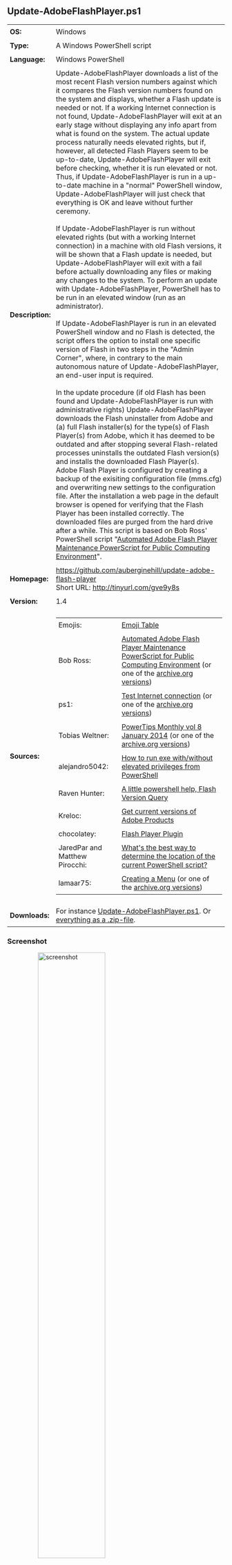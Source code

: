 <!-- Visual Studio Code: For a more comfortable reading experience, use the key combination Ctrl + Shift + V
     Visual Studio Code: To crop the tailing end space characters out, please use the key combination Ctrl + A Ctrl + K Ctrl + X (Formerly Ctrl + Shift + X)
     Visual Studio Code: To improve the formatting of HTML code, press Shift + Alt + F and the selected area will be reformatted in a html file.
     Visual Studio Code shortcuts: http://code.visualstudio.com/docs/customization/keybindings (or https://aka.ms/vscodekeybindings)
     Visual Studio Code shortcut PDF (Windows): https://code.visualstudio.com/shortcuts/keyboard-shortcuts-windows.pdf

  _    _           _       _                        _       _          ______ _           _     _____  _
 | |  | |         | |     | |              /\      | |     | |        |  ____| |         | |   |  __ \| |
 | |  | |_ __   __| | __ _| |_ ___ ______ /  \   __| | ___ | |__   ___| |__  | | __ _ ___| |__ | |__) | | __ _ _   _  ___ _ __
 | |  | | '_ \ / _` |/ _` | __/ _ \______/ /\ \ / _` |/ _ \| '_ \ / _ \  __| | |/ _` / __| '_ \|  ___/| |/ _` | | | |/ _ \ '__|
 | |__| | |_) | (_| | (_| | ||  __/     / ____ \ (_| | (_) | |_) |  __/ |    | | (_| \__ \ | | | |    | | (_| | |_| |  __/ |
  \____/| .__/ \__,_|\__,_|\__\___|    /_/    \_\__,_|\___/|_.__/ \___|_|    |_|\__,_|___/_| |_|_|    |_|\__,_|\__, |\___|_|
        | |                                                                                                     __/ |
        |_|                                                                                                    |___/               -->


## Update-AdobeFlashPlayer.ps1

<table>
   <tr>
      <td style="padding:6px"><strong>OS:</strong></td>
      <td style="padding:6px">Windows</td>
   </tr>
   <tr>
      <td style="padding:6px"><strong>Type:</strong></td>
      <td style="padding:6px">A Windows PowerShell script</td>
   </tr>
   <tr>
      <td style="padding:6px"><strong>Language:</strong></td>
      <td style="padding:6px">Windows PowerShell</td>
   </tr>
   <tr>
      <td style="padding:6px"><strong>Description:</strong></td>
      <td style="padding:6px">Update-AdobeFlashPlayer downloads a list of the most recent Flash version numbers against which it compares the Flash version numbers found on the system and displays, whether a Flash update is needed or not. If a working Internet connection is not found, Update-AdobeFlashPlayer will exit at an early stage without displaying any info apart from what is found on the system. The actual update process naturally needs elevated rights, but if, however, all detected Flash Players seem to be up-to-date, Update-AdobeFlashPlayer will exit before checking, whether it is run elevated or not. Thus, if Update-AdobeFlashPlayer is run in a up-to-date machine in a "normal" PowerShell window, Update-AdobeFlashPlayer will just check that everything is OK and leave without further ceremony.
      <br />
      <br />If Update-AdobeFlashPlayer is run without elevated rights (but with a working Internet connection) in a machine with old Flash versions, it will be shown that a Flash update is needed, but Update-AdobeFlashPlayer will exit with a fail before actually downloading any files or making any changes to the system. To perform an update with Update-AdobeFlashPlayer, PowerShell has to be run in an elevated window (run as an administrator).
      <br />
      <br />If Update-AdobeFlashPlayer is run in an elevated PowerShell window and no Flash is detected, the script offers the option to install one specific version of Flash in two steps in the "Admin Corner", where, in contrary to the main autonomous nature of Update-AdobeFlashPlayer, an end-user input is required.
      <br />
      <br />In the update procedure (if old Flash has been found and Update-AdobeFlashPlayer is run with administrative rights) Update-AdobeFlashPlayer downloads the Flash uninstaller from Adobe and (a) full Flash installer(s) for the type(s) of Flash Player(s) from Adobe, which it has deemed to be outdated and after stopping several Flash-related processes uninstalls the outdated Flash version(s) and installs the downloaded Flash Player(s). Adobe Flash Player is configured by creating a backup of the exisiting configuration file (mms.cfg) and overwriting new settings to the configuration file. After the installation a web page in the default browser is opened for verifying that the Flash Player has been installed correctly. The downloaded files are purged from the hard drive after a while. This script is based on Bob Ross' PowerShell script "<a href="http://powershell.com/cs/forums/t/6128.aspx">Automated Adobe Flash Player Maintenance PowerScript for Public Computing Environment</a>".</td>
   </tr>
   <tr>
      <td style="padding:6px"><strong>Homepage:</strong></td>
      <td style="padding:6px"><a href="https://github.com/auberginehill/update-adobe-flash-player">https://github.com/auberginehill/update-adobe-flash-player</a>
      <br />Short URL: <a href="http://tinyurl.com/gve9y8s">http://tinyurl.com/gve9y8s</a></td>
   </tr>
   <tr>
      <td style="padding:6px"><strong>Version:</strong></td>
      <td style="padding:6px">1.4</td>
   </tr>
   <tr>
        <td style="padding:6px"><strong>Sources:</strong></td>
        <td style="padding:6px">
            <table>
                <tr>
                    <td style="padding:6px">Emojis:</td>
                    <td style="padding:6px"><a href="https://github.com/auberginehill/emoji-table">Emoji Table</a></td>
                </tr>
                <tr>
                    <td style="padding:6px">Bob Ross:</td>
                    <td style="padding:6px"><a href="http://powershell.com/cs/forums/t/6128.aspx">Automated Adobe Flash Player Maintenance PowerScript for Public Computing Environment</a> (or one of the <a href="https://web.archive.org/web/20150818075129/http://powershell.com/cs/forums/t/6128.aspx">archive.org versions</a>)</td>
                </tr>
                <tr>
                    <td style="padding:6px">ps1:</td> 
                    <td style="padding:6px"><a href="http://powershell.com/cs/blogs/tips/archive/2011/05/04/test-internet-connection.aspx">Test Internet connection</a> (or one of the <a href="https://web.archive.org/web/20110612212629/http://powershell.com/cs/blogs/tips/archive/2011/05/04/test-internet-connection.aspx">archive.org versions</a>)</td>
                </tr>
                <tr>
                    <td style="padding:6px">Tobias Weltner:</td> 
                    <td style="padding:6px"><a href="http://powershell.com/cs/PowerTips_Monthly_Volume_8.pdf#IDERA-1702_PS-PowerShellMonthlyTipsVol8-jan2014">PowerTips Monthly vol 8 January 2014</a> (or one of the <a href="https://web.archive.org/web/20150110213108/http://powershell.com/cs/media/p/30542.aspx">archive.org versions</a>)</td>
                </tr>
                <tr>
                    <td style="padding:6px">alejandro5042:</td> 
                    <td style="padding:6px"><a href="http://stackoverflow.com/questions/29266622/how-to-run-exe-with-without-elevated-privileges-from-powershell?rq=1">How to run exe with/without elevated privileges from PowerShell</a></td>
                </tr>
                <tr>
                    <td style="padding:6px">Raven Hunter:</td> 
                    <td style="padding:6px"><a href="https://community.spiceworks.com/topic/487699-a-little-powershell-help-flash-version-query">A little powershell help, Flash Version Query</a></td>
                </tr>
                <tr>
                    <td style="padding:6px">Kreloc:</td> 
                    <td style="padding:6px"><a href="https://www.reddit.com/r/PowerShell/comments/3tgr2m/get_current_versions_of_adobe_products/">Get current versions of Adobe Products</a></td>
                </tr>
                <tr>
                    <td style="padding:6px">chocolatey:</td> 
                    <td style="padding:6px"><a href="https://chocolatey.org/packages/flashplayerplugin">Flash Player Plugin</a></td>
                </tr>
                <tr>
                    <td style="padding:6px">JaredPar and Matthew Pirocchi:</td> 
                    <td style="padding:6px"><a href="http://stackoverflow.com/questions/5466329/whats-the-best-way-to-determine-the-location-of-the-current-powershell-script?noredirect=1&lq=1">What's the best way to determine the location of the current PowerShell script?</a></td>
                </tr>
                <tr>
                    <td style="padding:6px">lamaar75:</td> 
                    <td style="padding:6px"><a href="http://powershell.com/cs/forums/t/9685.aspx">Creating a Menu</a> (or one of the <a href="https://web.archive.org/web/20150910111758/http://powershell.com/cs/forums/t/9685.aspx">archive.org versions</a>)</td>
                </tr>
            </table>
        </td>
   </tr>
   <tr>
      <td style="padding:6px"><strong>Downloads:</strong></td>
      <td style="padding:6px">For instance <a href="https://raw.githubusercontent.com/auberginehill/update-adobe-flash-player/master/Update-AdobeFlashPlayer.ps1">Update-AdobeFlashPlayer.ps1</a>. Or <a href="https://github.com/auberginehill/update-adobe-flash-player/archive/master.zip">everything as a .zip-file</a>.</td>
   </tr>
</table>




### Screenshot

<ol><ol><ol>
<img class="screenshot" title="screenshot" alt="screenshot" height="60%" width="60%" src="https://raw.githubusercontent.com/auberginehill/update-adobe-flash-player/master/Update-AdobeFlashPlayer.png">
</ol></ol></ol>



### Outputs

<table>
    <tr>
        <th>:arrow_right:</th>
        <td style="padding:6px">
            <ul>
                <li>Displays Flash related information in console. Tries to update outdated Adobe Flash Player(s) to its/their latest version(s), if old Flash Player(s) is/are found and if Update-AdobeFlashPlayer is run in an elevated Powershell window. In addition to that, if such an update procedure is initiated... </li>
            </ul>
        </td>
    </tr>
    <tr>
        <th></th>
        <td style="padding:6px">
            <ul>
                <p>
                    <li>the Flash Player configuration file (mms.cfg) is overwritten with new parameters and the following backups are made:</li>
                </p>
                <ol>
                    <p><strong>Configuration file:</strong></p>
                    <p>
                        <table>
                            <tr>
                                <td style="padding:6px"><strong>System</strong></td>
                                <td style="padding:6px"><strong>File</strong></td>
                            </tr>
                            <tr>
                                <td style="padding:6px">32-bit Windows</a></td>
                                <td style="padding:6px"><code>%WINDIR%\System32\Macromed\Flash\mms.cfg</code></td>
                            </tr>
                            <tr>
                                <td style="padding:6px">64-bit Windows</a></td>
                                <td style="padding:6px"><code>%WINDIR%\SysWow64\Macromed\Flash\mms.cfg</code></td>
                            </tr>
                        </table>
                    </p>
                    <p><strong>"Original" file</strong>, which is created when the script tries to update something for the first time:</p>
                    <p>
                        <table>
                            <tr>
                                <td style="padding:6px"><strong>System</strong></td>
                                <td style="padding:6px"><strong>File</strong></td>
                            </tr>
                            <tr>
                                <td style="padding:6px">32-bit Windows</a></td>
                                <td style="padding:6px"><code>%WINDIR%\System32\Macromed\Flash\mms_original.cfg</code></td>
                            </tr>
                            <tr>
                                <td style="padding:6px">64-bit Windows</a></td>
                                <td style="padding:6px"><code>%WINDIR%\SysWow64\Macromed\Flash\mms_original.cfg</code></td>
                            </tr>
                        </table>
                    </p>
                    <p><strong>"Backup" file</strong>, which is created when the script tries to update something for the second time and which gets overwritten in each successive update cycle:</p>
                    <p>
                        <table>
                            <tr>
                                <td style="padding:6px"><strong>System</strong></td>
                                <td style="padding:6px"><strong>File</strong></td>
                            </tr>
                            <tr>
                                <td style="padding:6px">32-bit Windows</a></td>
                                <td style="padding:6px"><code>%WINDIR%\System32\Macromed\Flash\mms_backup.cfg</code></td>
                            </tr>
                            <tr>
                                <td style="padding:6px">64-bit Windows</a></td>
                                <td style="padding:6px"><code>%WINDIR%\SysWow64\Macromed\Flash\mms_backup.cfg</code></td>
                            </tr>
                        </table>
                    </p>
                    <p>The <code>%WINDIR%</code> location represents the Windows system directory, such as <code>C:\Windows</code> and may be displayed in PowerShell with the <code>$env:windir</code> variable.</p>
                </ol>
                <p>
                    <li>To see the actual values that are being written, please see the Step 6 in the <a href="https://raw.githubusercontent.com/auberginehill/update-adobe-flash-player/master/Update-AdobeFlashPlayer.ps1">script</a> itself, where the original settings are overwritten with the following values:</li>
                </p>
                <ol>
                    <p>
                        <table>
                            <tr>
                                <td style="padding:6px"><strong>Value</strong></td>
                                <td style="padding:6px"><strong>Description</strong></td>
                            </tr>
                            <tr>
                                <td style="padding:6px"><code># [AssetCacheSize = 0</code></td>
                                <td style="padding:6px">Disables storing the common Flash components]</td>
                            </tr>
                            <tr>
                                <td style="padding:6px"><code>AutoUpdateDisable = 1</code></td>
                                <td style="padding:6px">Disables the Automatic Flash Update</td>
                            </tr>
                            <tr>
                                <td style="padding:6px"><code>LegacyDomainMatching = 0</code></td>
                                <td style="padding:6px">Denies Flash Player 6 and earlier superdomain rules</td>
                            </tr>
                            <tr>
                                <td style="padding:6px"><code>LocalFileLegacyAction = 0</code></td>
                                <td style="padding:6px">Denies Flash Player 7 and earlier local-trusted sandbox</td>
                            </tr>
                            <tr>
                                <td style="padding:6px"><code># [LocalStorageLimit = 1</code></td>
                                <td style="padding:6px">Disables persistent shared objects]</td>
                            </tr>
                            <tr>
                                <td style="padding:6px"><code>SilentAutoUpdateEnable = 0</code></td>
                                <td style="padding:6px">Disables background updates</td>
                            </tr>
                            <tr>
                                <td style="padding:6px"><code># [ThirdPartyStorage = 0</code></td>
                                <td style="padding:6px">Denies third-party locally persistent shared objects]</td>
                            </tr>
                        </table>
                        <p>Most of the settings above may render some web pages broken.</p>
                        <p>Lines marked with # are written only if the symbol # is removed from the beginning of the appropriate line inside the source code section (please see the Step 6 in the <a href="https://raw.githubusercontent.com/auberginehill/update-adobe-flash-player/master/Update-AdobeFlashPlayer.ps1">script</a> itself, about at line ~1111).</p>
                    </p>
                    <p>For a comprehensive list of available settings and a more detailed description of the values above, please see the <a href="http://www.adobe.com/devnet/flashplayer/articles/flash_player_admin_guide.html">Adobe Flash Player Administration Guide</a>.</p>
                </ol>
                <p>
                    <li>To open these file locations in a Resource Manager Window, for instance a command
                        <br />
                        <br /><code>Invoke-Item $env:windir\System32\Macromed\Flash\</code>
                        <br />
                        <br />or
                        <br />
                        <br /><code>Invoke-Item $env:windir\SysWOW64\Macromed\Flash\</code>
                        <br />
                        <br />may be used at the PowerShell prompt window <code>[PS>]</code>.
                    </li>
                </p>
            </ul>
        </td>
    </tr>
</table>




### Notes

<table>
    <tr>
        <th>:warning:</th>
        <td style="padding:6px">
            <ul>
                <li>Requires a working Internet connection for downloading a list of the most recent Flash version numbers.</li>
            </ul>
        </td>
    </tr>
    <tr>
        <th></th>
        <td style="padding:6px">
            <ul>
                <p>
                    <li>Also requires a working Internet connection for downloading a Flash uninstaller and a complete Flash installer(s) from Adobe (but this procedure is not initiated, if the system is deemed up-to-date).</li>
                </p>


                <p>
                    <li>For performing any actual updates with Update-AdobeFlashPlayer, it's mandatory to run this script in an elevated PowerShell window (where PowerShell has been started with the "run as an administrator" option). The elevated rights are needed for uninstalling Flash, installing Flash and for writing the mms.cfg file.</li>
                </p>
                <p>
                    <li>Please also notice that during the actual update phase Update-AdobeFlashPlayer closes a bunch of processes without any further notice in Step 3 and in Step 6 Update-AdobeFlashPlayer alters the Flash configuration file (mms.cfg) so, that for instance, the automatic Flash updates are turned off.</li>
                </p>
                <p>
                    <li>The Flash Player ActiveX control on Windows 8.1 and above is a component of Internet Explorer and Edge and is updated via Windows Update. By using the Flash Player ActiveX installer, Flash Player ActiveX control cannot be installed on Windows 8.1 and above systems. Also, the Flash Player uninstaller doesn't uninstall the ActiveX control on Windows 8.1 and above systems.</li>
                </p>
                <p>
                    <li>Please note that when run in an elevated PowerShell window and old Flash Player(s) is/are detected, Update-AdobeFlashPlayer will automatically try to download files from the Internet without prompting the end-user beforehand or without asking any confirmations (in Step 1 and Step 2).</li>
                </p>
                <p>
                    <li>Please note that the downloaded files are temporarily placed in a directory, which is specified with the <code>$path</code> variable (at line 41).</li>
                </p>
                <p>
                    <li>The <code>$env:temp</code> variable points to the current temp folder. The default value of the <code>$env:temp</code> variable is <code>C:\Users\&lt;username&gt;\AppData\Local\Temp</code> (i.e. each user account has their own separate temp folder at path <code>%USERPROFILE%\AppData\Local\Temp</code>). To see the current temp path, for instance a command
                    <br />
                    <br /><code>[System.IO.Path]::GetTempPath()</code>
                    <br />
                    <br />may be used at the PowerShell prompt window <code>[PS>]</code>. To change the temp folder for instance to <code>C:\Temp</code>, please, for example, follow the instructions at <a href="http://www.eightforums.com/tutorials/23500-temporary-files-folder-change-location-windows.html">Temporary Files Folder - Change Location in Windows</a>, which in essence are something along the lines:
                        <ol>
                           <li>Right click on Computer and click on Properties (or select Start → Control Panel → System). In the resulting window with the basic information about the computer...</li>
                           <li>Click on Advanced system settings on the left panel and select Advanced tab on the resulting pop-up window.</li>
                           <li>Click on the button near the bottom labeled Environment Variables.</li>
                           <li>In the topmost section labeled User variables both TMP and TEMP may be seen. Each different login account is assigned its own temporary locations. These values can be changed by double clicking a value or by highlighting a value and selecting Edit. The specified path will be used by Windows and many other programs for temporary files. It's advisable to set the same value (a directory path) for both TMP and TEMP.</li>
                           <li>Any running programs need to be restarted for the new values to take effect. In fact, probably also Windows itself needs to be restarted for it to begin using the new values for its own temporary files.</li>
                        </ol>
                    </li>
                </p>
            </ul>
        </td>
    </tr>
</table>




### Examples

<table>
    <tr>
        <th>:book:</th>
        <td style="padding:6px">To open this code in Windows PowerShell, for instance:</td>
   </tr>
   <tr>
        <th></th>
        <td style="padding:6px">
            <ol>
                <p>
                    <li><code>./Update-AdobeFlashPlayer</code><br />
                    Run the script. Please notice to insert <code>./</code> or <code>.\</code> before the script name.</li>
                </p>
                <p>
                    <li><code>help ./Update-AdobeFlashPlayer -Full</code><br />
                    Display the help file.</li>
                </p>
                <p>
                    <li><p><code>Set-ExecutionPolicy remotesigned</code><br />
                    This command is altering the Windows PowerShell rights to enable script execution. Windows PowerShell has to be run with elevated rights (run as an administrator) to actually be able to change the script execution properties. The default value is "<code>Set-ExecutionPolicy restricted</code>".</p>
                        <p>Parameters:
                                <ol>
                                    <table>
                                        <tr>
                                            <td style="padding:6px"><code>Restricted</code></td>
                                            <td style="padding:6px">Does not load configuration files or run scripts. Restricted is the default execution policy.</td>
                                        </tr>
                                        <tr>
                                            <td style="padding:6px"><code>AllSigned</code></td>
                                            <td style="padding:6px">Requires that all scripts and configuration files be signed by a trusted publisher, including scripts that you write on the local computer.</td>
                                        </tr>
                                        <tr>
                                            <td style="padding:6px"><code>RemoteSigned</code></td>
                                            <td style="padding:6px">Requires that all scripts and configuration files downloaded from the Internet be signed by a trusted publisher.</td>
                                        </tr>
                                        <tr>
                                            <td style="padding:6px"><code>Unrestricted</code></td>
                                            <td style="padding:6px">Loads all configuration files and runs all scripts. If you run an unsigned script that was downloaded from the Internet, you are prompted for permission before it runs.</td>
                                        </tr>
                                        <tr>
                                            <td style="padding:6px"><code>Bypass</code></td>
                                            <td style="padding:6px">Nothing is blocked and there are no warnings or prompts.</td>
                                        </tr>
                                        <tr>
                                            <td style="padding:6px"><code>Undefined</code></td>
                                            <td style="padding:6px">Removes the currently assigned execution policy from the current scope. This parameter will not remove an execution policy that is set in a Group Policy scope.</td>
                                        </tr>
                                    </table>
                                </ol>
                        </p>
                    <p>For more information, please type "<code>help Set-ExecutionPolicy -Full</code>" or visit <a href="https://technet.microsoft.com/en-us/library/hh849812.aspx">Set-ExecutionPolicy</a>.</p>
                    </li>
                </p>
                <p>
                    <li><code>New-Item -ItemType File -Path C:\Temp\Update-AdobeFlashPlayer.ps1</code><br />
                    Creates an empty ps1-file to the <code>C:\Temp</code> directory. The <code>New-Item</code> cmdlet has an inherent <code>-NoClobber</code> mode built into it, so that the procedure will halt, if overwriting (replacing the contents) of an existing file is about to happen. Overwriting a file with the <code>New-Item</code> cmdlet requires using the <code>Force</code>.<br />
                    For more information, please type "<code>help New-Item -Full</code>".</li>
                </p>
            </ol>
        </td>
    </tr>
</table>




### Contributing

<p>Find a bug? Have a feature request? Here is how you can contribute to this project:</p>

 <table>
   <tr>
      <th><img class="emoji" title="contributing" alt="contributing" height="28" width="28" align="absmiddle" src="https://assets-cdn.github.com/images/icons/emoji/unicode/1f33f.png"></th>
      <td style="padding:6px"><strong>Bugs:</strong></td>
      <td style="padding:6px"><a href="https://github.com/auberginehill/update-adobe-flash-player/issues">Submit bugs</a> and help us verify fixes.</td>
   </tr>
   <tr>
      <th rowspan="2"></th>
      <td style="padding:6px"><strong>Feature Requests:</strong></td>
      <td style="padding:6px">Feature request can be submitted by <a href="https://github.com/auberginehill/update-adobe-flash-player/issues">creating an Issue</a>.</td>
   </tr>
   <tr>
      <td style="padding:6px"><strong>Edit Source Files:</strong></td>
      <td style="padding:6px"><a href="https://github.com/auberginehill/update-adobe-flash-player/pulls">Submit pull requests</a> for bug fixes and features and discuss existing proposals.</td>
   </tr>
 </table>




### www

<table>
    <tr>
        <th>:globe_with_meridians:</th>
        <td style="padding:6px"><a href="https://github.com/auberginehill/update-adobe-flash-player">Script Homepage</a></td>
    </tr>
    <tr>
        <th rowspan="13"></th>
        <td style="padding:6px">Bob Ross: <a href="http://powershell.com/cs/forums/t/6128.aspx">Automated Adobe Flash Player Maintenance PowerScript for Public Computing Environment</a> (or one of the <a href="https://web.archive.org/web/20150818075129/http://powershell.com/cs/forums/t/6128.aspx">archive.org versions</a>)</td>
    </tr>
    <tr>
        <td style="padding:6px">ps1: <a href="http://powershell.com/cs/blogs/tips/archive/2011/05/04/test-internet-connection.aspx">Test Internet connection</a> (or one of the <a href="https://web.archive.org/web/20110612212629/http://powershell.com/cs/blogs/tips/archive/2011/05/04/test-internet-connection.aspx">archive.org versions</a>)</td>
    </tr>
    <tr>
        <td style="padding:6px">Tobias Weltner: <a href="http://powershell.com/cs/PowerTips_Monthly_Volume_8.pdf#IDERA-1702_PS-PowerShellMonthlyTipsVol8-jan2014">PowerTips Monthly vol 8 January 2014</a> (or one of the <a href="https://web.archive.org/web/20150110213108/http://powershell.com/cs/media/p/30542.aspx">archive.org versions</a>)</td>
    </tr>
    <tr>
        <td style="padding:6px">alejandro5042: <a href="http://stackoverflow.com/questions/29266622/how-to-run-exe-with-without-elevated-privileges-from-powershell?rq=1">How to run exe with/without elevated privileges from PowerShell</a></td>
    </tr>
    <tr>
        <td style="padding:6px">Raven Hunter: <a href="https://community.spiceworks.com/topic/487699-a-little-powershell-help-flash-version-query">A little powershell help, Flash Version Query</a></td>
    </tr>
    <tr>
        <td style="padding:6px">Kreloc: <a href="https://www.reddit.com/r/PowerShell/comments/3tgr2m/get_current_versions_of_adobe_products/">Get current versions of Adobe Products</a></td>
    </tr>
    <tr>
        <td style="padding:6px">chocolatey: <a href="https://chocolatey.org/packages/flashplayerplugin">Flash Player Plugin</a></td>
    </tr>
    <tr>
        <td style="padding:6px">JaredPar and Matthew Pirocchi: <a href="http://stackoverflow.com/questions/5466329/whats-the-best-way-to-determine-the-location-of-the-current-powershell-script?noredirect=1&lq=1">What's the best way to determine the location of the current PowerShell script?</a></td>
    </tr>
    <tr>
        <td style="padding:6px">lamaar75: <a href="http://powershell.com/cs/forums/t/9685.aspx">Creating a Menu</a> (or one of the <a href="https://web.archive.org/web/20150910111758/http://powershell.com/cs/forums/t/9685.aspx">archive.org versions</a>)</td>
    </tr>
    <tr>
        <td style="padding:6px"><a href="https://www.credera.com/blog/technology-insights/perfect-progress-bars-for-powershell/">Perfect Progress Bars for PowerShell</a></td>
    </tr>    
    <tr>
        <td style="padding:6px"><a href="https://technet.microsoft.com/en-us/library/ff730939.aspx">Adding a Simple Menu to a Windows PowerShell Script</a></td>
    </tr>
    <tr>
        <td style="padding:6px"><a href="https://msdn.microsoft.com/en-us/library/aa393941(v=vs.85).aspx">Uninstall method of the Win32_Product class</a></td>
    </tr> 
    <tr>
        <td style="padding:6px">ASCII Art: <a href="http://www.figlet.org/">http://www.figlet.org/</a> and <a href="http://www.network-science.de/ascii/">ASCII Art Text Generator</a></td>
    </tr>
</table>




### Related scripts

 <table>
    <tr>
        <th><img class="emoji" title="www" alt="www" height="28" width="28" align="absmiddle" src="https://assets-cdn.github.com/images/icons/emoji/unicode/0023-20e3.png"></th>
        <td style="padding:6px"><a href="https://github.com/auberginehill/firefox-customization-files">Firefox Customization Files</a></td>
    </tr>
    <tr>
        <th rowspan="14"></th>
        <td style="padding:6px"><a href="https://github.com/auberginehill/get-ascii-table">Get-AsciiTable</a></td>
    </tr>
    <tr>
        <td style="padding:6px"><a href="https://github.com/auberginehill/get-battery-info">Get-BatteryInfo</a></td>
    </tr>    
    <tr>
        <td style="padding:6px"><a href="https://github.com/auberginehill/get-computer-info">Get-ComputerInfo</a></td>
    </tr>    
    <tr>
        <td style="padding:6px"><a href="https://github.com/auberginehill/get-directory-size">Get-DirectorySize</a></td>
    </tr>
    <tr>
        <td style="padding:6px"><a href="https://github.com/auberginehill/get-installed-programs">Get-InstalledPrograms</a></td>
    </tr>
    <tr>
        <td style="padding:6px"><a href="https://github.com/auberginehill/get-installed-windows-updates">Get-InstalledWindowsUpdates</a></td>
    </tr>
    <tr>
        <td style="padding:6px"><a href="https://github.com/auberginehill/get-ram-info">Get-RAMInfo</a></td>
    </tr>
    <tr>
        <td style="padding:6px"><a href="https://gist.github.com/auberginehill/eb07d0c781c09ea868123bf519374ee8">Get-TimeDifference</a></td>
    </tr>
    <tr>
        <td style="padding:6px"><a href="https://github.com/auberginehill/get-time-zone-table">Get-TimeZoneTable</a></td>
    </tr>
    <tr>
        <td style="padding:6px"><a href="https://github.com/auberginehill/get-unused-drive-letters">Get-UnusedDriveLetters</a></td>
    </tr>
    <tr>
        <td style="padding:6px"><a href="https://github.com/auberginehill/emoji-table">Emoji Table</a></td>
    </tr>    
    <tr>
        <td style="padding:6px"><a href="https://github.com/auberginehill/java-update">Java-Update</a></td>
    </tr>
    <tr>
        <td style="padding:6px"><a href="https://github.com/auberginehill/rock-paper-scissors">Rock-Paper-Scissors</a></td>
    </tr>
    <tr>
        <td style="padding:6px"><a href="https://github.com/auberginehill/toss-a-coin">Toss-a-Coin</a></td>
    </tr>  
</table>

